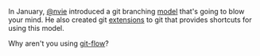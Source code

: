 In January, [@nvie](http://twitter.com/#!/nvie) introduced a git branching [model](http://nvie.com/posts/a-successful-git-branching-model/) that's going to blow your mind. He also created git [extensions](https://github.com/nvie/gitflow) to git that provides shortcuts for using this model.

Why aren't you using [git-flow](http://jeffkreeftmeijer.com/2010/why-arent-you-using-git-flow/)?